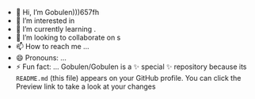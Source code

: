- 👋 Hi, I’m Gobulen)))657fh
- 👀 I’m interested in 
- 🌱 I’m currently learning .
- 💞️ I’m looking to collaborate on s
- 📫 How to reach me ...
- 😄 Pronouns: ...
- ⚡ Fun fact: ...
Gobulen/Gobulen is a ✨ special ✨ repository because its `README.md` (this file) appears on your GitHub profile.
You can click the Preview link to take a look at your changes
